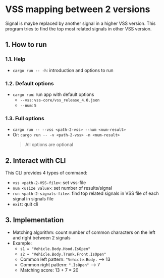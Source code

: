 # VSS mapping between 2 versions

Signal is maybe replaced by another signal in a higher VSS version. This program tries to find the top most related signals in other VSS version.

## 1. How to run

### 1.1. Help
* `cargo run -- -h`: introduction and options to run

### 1.2. Default options
* `cargo run`: run app with default options
    * `--vss`: `vss-core/vss_release_4.0.json`
    * `--num`: `5`

### 1.3. Full options
* `cargo run -- --vss <path-2-vss> --num <num-result>`
* Or: `cargo run -- -v <path-2-vss> -n <num-result>`
    > All options are optional

## 2. Interact with CLI
This CLI provides 4 types of command:
* `vss <path-2-VSS-file>`: set vss-file
* `num <usize value>`: set number of results/signal
* `run <path-2-signals-file>`: find top related signals in VSS file of each signal in signals file
* `exit`: quit cli

## 3. Implementation
* Matching algorithm: count number of common characters on the left and right between 2 signals
* Example:
    * `s1 = "Vehicle.Body.Hood.IsOpen"`
    * `s2 = "Vehicle.Body.Trunk.Front.IsOpen"`
    * Common left pattern: `"Vehicle.Body.` --> 13
    * Common right pattern: `".IsOpen"` --> 7
    * Matching score: 13 + 7 = 20